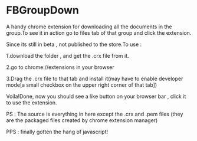 # FBGroupDown
A handy chrome extension for downloading all the documents in the group.To see it in action go to files tab of that group and click the extension.

Since its still in beta , not published to the store.To use :

1.download the folder , and get the .crx file from it.

2.go to chrome://extensions in your browser

3.Drag the .crx file to that tab and install it(may have to enable developer mode[a small checkbox on the upper right corner of that tab])


Voila!Done, now you should see a like button on your browser bar , click it to use the extension.


PS : The source is everything in here except the .crx and .pem files (they are the packaged files created by chrome extension manager)

PPS : finally gotten the hang of javascript!
